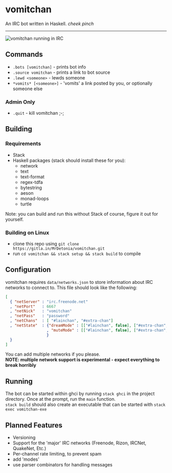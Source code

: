 # vomitchan
An IRC bot written in Haskell.  *cheek pinch*

---

![vomitchan running in IRC](https://u.pomf.is/nuuyqt.png)

## Commands
- `.bots [vomitchan]` - prints bot info
- `.source vomitchan` - prints a link to bot source
- `.lewd <someone>` - lewds someone
- `*vomits* [<someone>]` - 'vomits' a link posted by you, or optionally someone else

### Admin Only
- `.quit` - kill vomitchan ;-;

## Building
### Requirements
- Stack
- Haskell packages (stack should install these for you):
  - network
  - text
  - text-format
  - regex-tdfa
  - bytestring
  - aeson
  - monad-loops
  - turtle

Note: you can build and run this without Stack of course, figure it out for yourself.

### Building on Linux
- clone this repo using `git clone https://gitla.in/MrDetonia/vomitchan.git`
- run `cd vomitchan && stack setup && stack build` to compile

## Configuration
vomitchan requires `data/networks.json` to store information about IRC networks to connect to.
This file should look like the following:

```json
[
  { "netServer" : "irc.freenode.net"
  , "netPort"   : 6667
  , "netNick"   : "vomitchan"
  , "netPass"   : "password"
  , "netChans"  : [ "#lainchan", "#extra-chan"]
  , "netState"  : {"dreamMode" : [["#lainchan", false], ["#extra-chan", false]]
                  , "muteMode" : [["#lainchan", false], ["#extra-chan", false]]
                  }
  }
]
```

You can add multiple networks if you please.  
**NOTE: multiple network support is experimental - expect everything to break horribly**

## Running
The bot can be started within ghci by running `stack ghci` in the project directory. Once at the prompt, run the `main` function.  
`stack build` should also create an executable that can be started with `stack exec vomitchan-exe`

## Planned Features
- Versioning
- Support for the 'major' IRC networks (Freenode, Rizon, IRCNet, QuakeNet, Etc.)
- Per-channel rate limiting, to prevent spam
- add 'modes'
- use parser combinators for handling messages